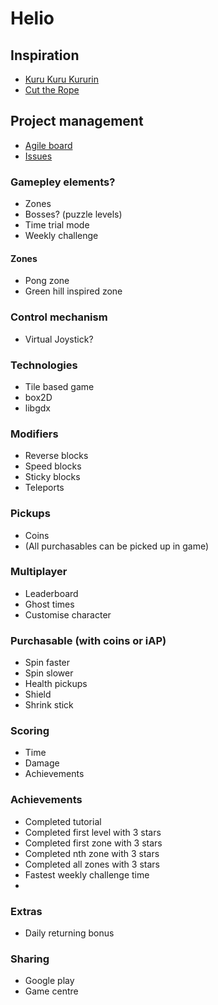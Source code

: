 # Helio

## Inspiration
* [Kuru Kuru Kururin](http://game-oldies.com/play-online/kurukuru-kururin-nintendo-game-boy-advance)
* [Cut the Rope](http://www.cuttherope.net/)

## Project management

* [Agile board](https://trello.com/b/HA4VFKLz/helio)
* [Issues](https://github.com/daentech/Helio/issues)


### Gamepley elements?
* Zones
* Bosses? (puzzle levels)
* Time trial mode
* Weekly challenge

#### Zones
* Pong zone
* Green hill inspired zone


### Control mechanism
* Virtual Joystick?

### Technologies

* Tile based game
* box2D
* libgdx

### Modifiers
* Reverse blocks
* Speed blocks
* Sticky blocks
* Teleports

### Pickups
* Coins
* (All purchasables can be picked up in game)

### Multiplayer
* Leaderboard
* Ghost times
* Customise character

### Purchasable (with coins or iAP)
* Spin faster
* Spin slower
* Health pickups
* Shield
* Shrink stick

### Scoring
* Time
* Damage
* Achievements

### Achievements
* Completed tutorial
* Completed first level with 3 stars
* Completed first zone with 3 stars
* Completed nth zone with 3 stars
* Completed all zones with 3 stars
* Fastest weekly challenge time
* 


### Extras
* Daily returning bonus



### Sharing
* Google play
* Game centre
